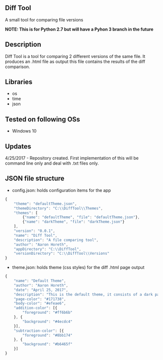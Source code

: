 ## Diff Tool
A small tool for comparing file versions

**NOTE: This is for Python 2.7 but will have a Pyhon 3 branch in the future**

## Description
Diff Tool is a tool for comparing 2 different versions of the same file. It produces an .html file as output
this file contains the results of the diff comparison.

## Libraries
* os
* time
* json

## Tested on following OSs
* Windows 10

## Updates
4/25/2017 - Repository created. First implementation of this will be command line only and deal with .txt files only.

## JSON file structure
* config.json: holds configuration items for the app
```javascript
{
	"theme": "defaultTheme.json",
	"themeDirectory": "C:\\DiffTool\\Themes",
	"themes": [
		{"name": "defaultTheme", "file": "defaultTheme.json"},
		{"name": "darkTheme", "file": "darkTheme.json"}
	],
	"version": "0.0.1",
	"name": "Diff Tool",
	"description": "A file comparing tool",
	"author": "Aaron Horeth",
	"appDirectory": "C:\\DiffTool",
	"versionDirectory": "C:\\DiffTool\\Versions"
}
```
* theme.json: holds theme (css styles) for the diff .html page output
```javascript
{
	"name": "Default Theme",
	"author": "Aaron Horeth",
	"date": "April 25, 2017",
	"description": "This is the default theme, it consists of a dark page background color with a lighter diff region.",
	"page-color": "#171738",
	"body-color": "#efeae6",
	"addition-color": [{
		"foreground": "#ff6b6b"
	}, {
		"background": "#4ecdc4"
	}],
	"subtraction-color": [{
		"foreground": "#8bb174"
	}, {
		"background": "#b6465f"
	}]
}
```